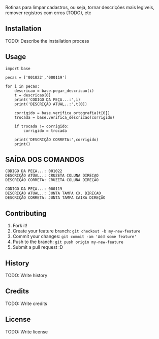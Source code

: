 Rotinas para limpar cadastros, ou seja, tornar descrições mais legiveis, remover registros com erros (TODO), etc

## Installation
TODO: Describe the installation process

## Usage

```
import base

pecas = ['001022','000119']

for i in pecas:
    descricao = base.pegar_descricao(i)
    t = descricao[0]
    print('CODIGO DA PEÇA...:',i)
    print('DESCRIÇÃO ATUAL..:',t[0])

    corrigido = base.verifica_ortografia(t[0])
    trocada = base.verifica_descricao(corrigido)

    if trocada != corrigido:
        corrigido = trocada

    print('DESCRIÇÃO CORRETA:',corrigido)
    print()
```

## SAÍDA DOS COMANDOS

```
CODIGO DA PEÇA...: 001022
DESCRIÇÃO ATUAL..: CRUZETA COLUNA DIRECAO
DESCRIÇÃO CORRETA: CRUZETA COLUNA DIREÇÃO

CODIGO DA PEÇA...: 000119
DESCRIÇÃO ATUAL..: JUNTA TAMPA CX. DIRECAO
DESCRIÇÃO CORRETA: JUNTA TAMPA CAIXA DIREÇÃO
```

## Contributing
1. Fork it!
2. Create your feature branch: `git checkout -b my-new-feature`
3. Commit your changes: `git commit -am 'Add some feature'`
4. Push to the branch: `git push origin my-new-feature`
5. Submit a pull request :D
## History
TODO: Write history
## Credits
TODO: Write credits
## License
TODO: Write license

